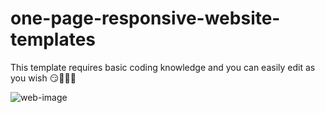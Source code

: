 

# one-page-responsive-website-templates
This template requires basic coding knowledge and you can easily edit as you wish 😏👨🏼‍💻

![web-image](https://user-images.githubusercontent.com/101947194/198654020-2b82cd63-8db4-40ed-ad99-c07b29f64749.png)
